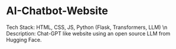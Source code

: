 # AI-Chatbot-Website
Tech Stack: HTML, CSS, JS, Python (Flask, Transformers, LLM) \n
Description: Chat-GPT like website using an open source LLM from Hugging Face.

